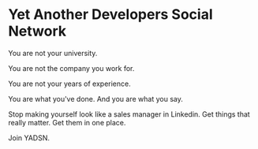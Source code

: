 Yet Another Developers Social Network
=====

You are not your university.

You are not the company you work for.

You are not your years of experience.


You are what you've done. And you are what you say.

Stop making yourself look like a sales manager in Linkedin.
Get things that really matter. Get them in one place.

Join YADSN.
